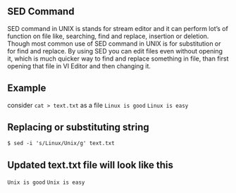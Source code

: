 ## SED Command 
 SED command in UNIX is stands for stream editor and it can perform lot’s of function on file like, searching, find and replace, insertion or deletion. Though most common use of SED command in UNIX is for substitution or for find and replace. By using SED you can edit files even without opening it, which is much quicker way to find and replace something in file, than first opening that file in VI Editor and then changing it.
 
## Example
 
 consider `cat > text.txt` as a file
  `Linux is good`
  `Linux is easy`
  
  
## Replacing or substituting string
  `$ sed -i 's/Linux/Unix/g' text.txt`
  
## Updated text.txt file will look like this
  `Unix is good`
  `Unix is easy`
  
##
  

